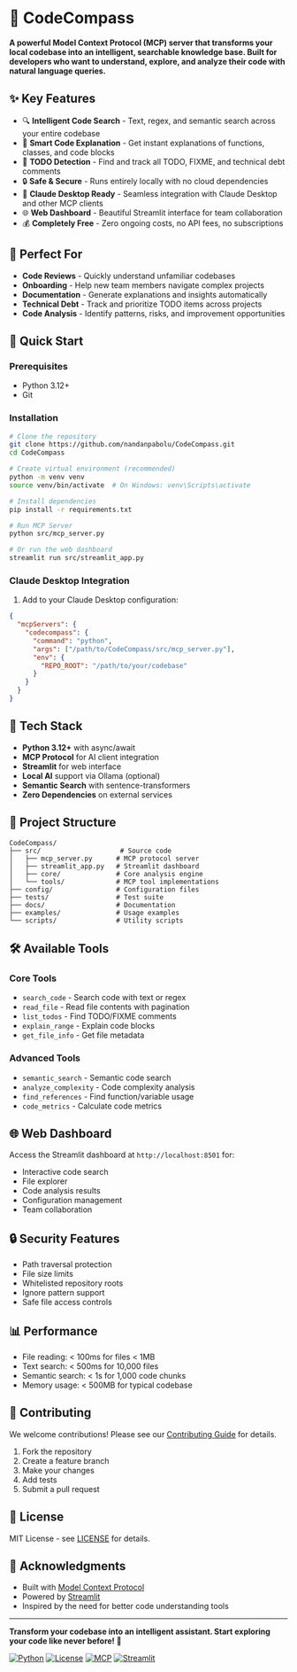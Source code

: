 # 🧭 CodeCompass

**A powerful Model Context Protocol (MCP) server that transforms your local codebase into an intelligent, searchable knowledge base. Built for developers who want to understand, explore, and analyze their code with natural language queries.**

## ✨ Key Features

- 🔍 **Intelligent Code Search** - Text, regex, and semantic search across your entire codebase
- 📖 **Smart Code Explanation** - Get instant explanations of functions, classes, and code blocks
- 📝 **TODO Detection** - Find and track all TODO, FIXME, and technical debt comments
- 🔒 **Safe & Secure** - Runs entirely locally with no cloud dependencies
- 🚀 **Claude Desktop Ready** - Seamless integration with Claude Desktop and other MCP clients
- 🌐 **Web Dashboard** - Beautiful Streamlit interface for team collaboration
- 💰 **Completely Free** - Zero ongoing costs, no API fees, no subscriptions

## 🎯 Perfect For

- **Code Reviews** - Quickly understand unfamiliar codebases
- **Onboarding** - Help new team members navigate complex projects
- **Documentation** - Generate explanations and insights automatically
- **Technical Debt** - Track and prioritize TODO items across projects
- **Code Analysis** - Identify patterns, risks, and improvement opportunities

## 🚀 Quick Start

### Prerequisites
- Python 3.12+
- Git

### Installation

```bash
# Clone the repository
git clone https://github.com/nandanpabolu/CodeCompass.git
cd CodeCompass

# Create virtual environment (recommended)
python -m venv venv
source venv/bin/activate  # On Windows: venv\Scripts\activate

# Install dependencies
pip install -r requirements.txt

# Run MCP Server
python src/mcp_server.py

# Or run the web dashboard
streamlit run src/streamlit_app.py
```

### Claude Desktop Integration

1. Add to your Claude Desktop configuration:
```json
{
  "mcpServers": {
    "codecompass": {
      "command": "python",
      "args": ["/path/to/CodeCompass/src/mcp_server.py"],
      "env": {
        "REPO_ROOT": "/path/to/your/codebase"
      }
    }
  }
}
```

## 🔧 Tech Stack

- **Python 3.12+** with async/await
- **MCP Protocol** for AI client integration
- **Streamlit** for web interface
- **Local AI** support via Ollama (optional)
- **Semantic Search** with sentence-transformers
- **Zero Dependencies** on external services

## 📁 Project Structure

```
CodeCompass/
├── src/                    # Source code
│   ├── mcp_server.py      # MCP protocol server
│   ├── streamlit_app.py   # Streamlit dashboard
│   ├── core/              # Core analysis engine
│   └── tools/             # MCP tool implementations
├── config/                # Configuration files
├── tests/                 # Test suite
├── docs/                  # Documentation
├── examples/              # Usage examples
└── scripts/               # Utility scripts
```

## 🛠️ Available Tools

### Core Tools
- `search_code` - Search code with text or regex
- `read_file` - Read file contents with pagination
- `list_todos` - Find TODO/FIXME comments
- `explain_range` - Explain code blocks
- `get_file_info` - Get file metadata

### Advanced Tools
- `semantic_search` - Semantic code search
- `analyze_complexity` - Code complexity analysis
- `find_references` - Find function/variable usage
- `code_metrics` - Calculate code metrics

## 🌐 Web Dashboard

Access the Streamlit dashboard at `http://localhost:8501` for:
- Interactive code search
- File explorer
- Code analysis results
- Configuration management
- Team collaboration

## 🔒 Security Features

- Path traversal protection
- File size limits
- Whitelisted repository roots
- Ignore pattern support
- Safe file access controls

## 📊 Performance

- File reading: < 100ms for files < 1MB
- Text search: < 500ms for 10,000 files
- Semantic search: < 1s for 1,000 code chunks
- Memory usage: < 500MB for typical codebase

## 🤝 Contributing

We welcome contributions! Please see our [Contributing Guide](CONTRIBUTING.md) for details.

1. Fork the repository
2. Create a feature branch
3. Make your changes
4. Add tests
5. Submit a pull request

## 📄 License

MIT License - see [LICENSE](LICENSE) for details.

## 🙏 Acknowledgments

- Built with [Model Context Protocol](https://modelcontextprotocol.io/)
- Powered by [Streamlit](https://streamlit.io/)
- Inspired by the need for better code understanding tools

---

**Transform your codebase into an intelligent assistant. Start exploring your code like never before! 🚀**

[![Python](https://img.shields.io/badge/python-3.12+-blue.svg)](https://python.org)
[![License](https://img.shields.io/badge/license-MIT-green.svg)](LICENSE)
[![MCP](https://img.shields.io/badge/MCP-1.0+-orange.svg)](https://modelcontextprotocol.io/)
[![Streamlit](https://img.shields.io/badge/Streamlit-1.28+-red.svg)](https://streamlit.io/)
